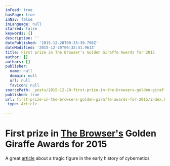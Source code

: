 ```yaml
---
inFeed: true
hasPage: true
inNav: false
inLanguage: null
starred: false
keywords: []
description: ''
datePublished: '2015-12-20T00:35:39.798Z'
dateModified: '2015-12-20T00:32:41.961Z'
title: First prize in The Browser’s Golden Giraffe Awards for 2015
author: []
authors: []
publisher:
  name: null
  domain: null
  url: null
  favicon: null
sourcePath: _posts/2015-12-20-first-prize-in-the-browsers-golden-giraffe-awards-for-2015.md
published: true
url: first-prize-in-the-browsers-golden-giraffe-awards-for-2015/index.html
_type: Article

---
```

# First prize in [The Browser's][0] Golden Giraffe Awards for 2015

A great [article][1] about a tragic figure in the early history of cybernetics

[0]: https://thebrowser.com/
[1]: http://nautil.us/issue/21/information/the-man-who-tried-to-redeem-the-world-with-logic